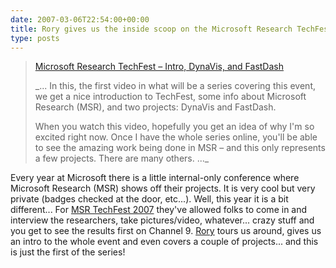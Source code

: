 ```yaml
---
date: 2007-03-06T22:54:00+00:00
title: Rory gives us the inside scoop on the Microsoft Research TechFest
type: posts
---
```

> [Microsoft Research TechFest – Intro, DynaVis, and FastDash](https://channel9.msdn.com/ShowPost.aspx?PostID=288554)
>
> _... In this, the first video in what will be a series covering this event, we get a nice introduction to TechFest, some info about Microsoft Research (MSR), and two projects: DynaVis and FastDash.
>
> When you watch this video, hopefully you get an idea of why I'm so excited right now. Once I have the whole series online, you'll be able to see the amazing work being done in MSR – and this only represents a few projects. There are many others. ..._</blockquote>
>
> Every year at Microsoft there is a little internal-only conference where Microsoft Research (MSR) shows off their projects. It is very cool but very private (badges checked at the door, etc...). Well, this year it is a bit different... For [MSR TechFest 2007](https://research.microsoft.com/aboutmsr/techfest/default.aspx) they've allowed folks to come in and interview the researchers, take pictures/video, whatever... crazy stuff and you get to see the results first on Channel 9.  [Rory](https://www.neopoleon.com/home/default.aspx) tours us around, gives us an intro to the whole event and even covers a couple of projects... and this is just the first of the series!
